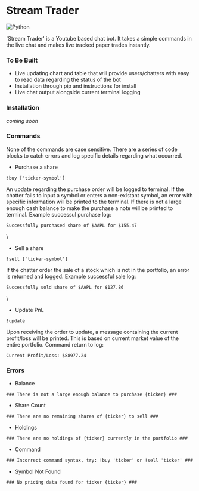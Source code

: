 # Stream Trader

![Python](https://img.shields.io/badge/python-3670A0?style=for-the-badge&logo=python&logoColor=ffdd54)

'Stream Trader' is a Youtube based chat bot. It takes a simple commands in the live chat and makes live tracked paper trades instantly.

### To Be Built
* Live updating chart and table that will provide users/chatters with easy to read data regarding the status of the bot
* Installation through pip and instructions for install
* Live chat output alongside current terminal logging

### Installation
*coming soon*

### Commands
None of the commands are case sensitive. There are a series of code blocks to catch errors and log specific details regarding what occurred.

* Purchase a share
```
!buy ['ticker-symbol']
```
An update regarding the purchase order will be logged to terminal.
If the chatter fails to input a symbol or enters a non-existant symbol, an error with specific information will be printed to the terminal. 
If there is not a large enough cash balance to make the purchase a note will be printed to terminal.
Example successul purchase log:
```
Successfully purchased share of $AAPL for $155.47
```
\

* Sell a share
```
!sell ['ticker-symbol']
```
If the chatter order the sale of a stock which is not in the portfolio, an error is returned and logged.
Example successful sale log:
```
Successfully sold share of $AAPL for $127.86
```
\

* Update PnL
```
!update
```
Upon receiving the order to update, a message containing the current profit/loss will be printed. This is based on current market value of the entire portfolio.
Command return to log:
```
Current Profit/Loss: $88977.24
```

### Errors
* Balance
```
### There is not a large enough balance to purchase {ticker} ###
```

* Share Count
```
### There are no remaining shares of {ticker} to sell ###
```

* Holdings
```
### There are no holdings of {ticker} currently in the portfolio ###
```

* Command
```
### Incorrect command syntax, try: !buy 'ticker' or !sell 'ticker' ###
```

* Symbol Not Found
```
### No pricing data found for ticker {ticker} ###
```
